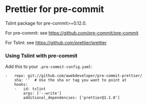Prettier for pre-commit
========================

Tslint package for pre-commit>=0.12.0.

For pre-commit: see https://github.com/pre-commit/pre-commit

For Tslint: see https://github.com/prettier/prettier


### Using Tslint with pre-commit

Add this to your `.pre-commit-config.yaml`:

    -   repo: git://github.com/awebdeveloper/pre-commit-prettier/
        sha: ''  # Use the sha or tag you want to point at
        hooks:
        -   id: tslint
            args: ['--write']
            additional_dependencies: ['prettier@1.1.0']

        
   
